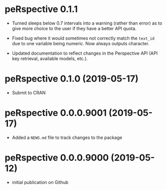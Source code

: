 # peRspective 0.1.1

* Turned sleeps below 0.7 intervals into a warning (rather than error) as to give more choice to the user if they have a better API quota.

* Fixed bug where it would sometimes not correctly match the `text_id` due to one variable being numeric. Now always outputs character.

* Updated documentation to reflect changes in the Perspective API (API key retrieval, available models, etc.).

# peRspective 0.1.0 (2019-05-17)

* Submit to CRAN

# peRspective 0.0.0.9001 (2019-05-17)

* Added a `NEWS.md` file to track changes to the package

# peRspective 0.0.0.9000 (2019-05-12)

* initial publication on Github
